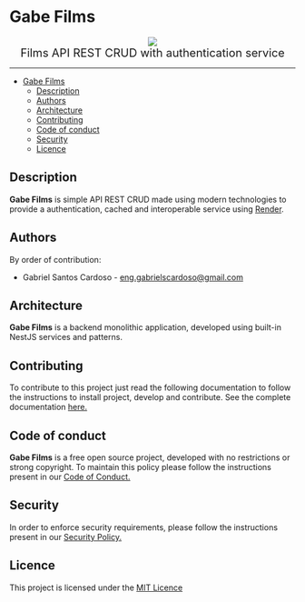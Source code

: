 # Gabe Films

<div align="center">
  <img src="https://skills.thijs.gg/icons?i=nodejs,nestjs,js,ts,docker,postgresql,redis,linux,vscode,github,markdown" />
</div>

<div align="center">
  <span style="font-size:1.25rem;"> Films API REST CRUD with authentication service</span>
</div>

---

- [Gabe Films](#gabe-films)
  - [Description](#description)
  - [Authors](#authors)
  - [Architecture](#architecture)
  - [Contributing](#contributing)
  - [Code of conduct](#code-of-conduct)
  - [Security](#security)
  - [Licence](#licence)

## Description

**Gabe Films** is simple API REST CRUD made using modern technologies to provide a authentication, cached and interoperable service using [Render](https://render.com).

## Authors

By order of contribution:

- Gabriel Santos Cardoso - [eng.gabrielscardoso@gmail.com](mailto:eng.gabrielscardoso@gmail.com)

## Architecture

**Gabe Films** is a backend monolithic application, developed using built-in NestJS services and patterns.

## Contributing

To contribute to this project just read the following documentation to follow the instructions to install project, develop and contribute. See the complete documentation [here.](CONTRIBUTING.md)

## Code of conduct

**Gabe Films** is a free open source project, developed with no restrictions or strong copyright. To maintain this policy please follow the instructions present in our [Code of Conduct.](CODE_OF_CONDUCT.md)

## Security

In order to enforce security requirements, please follow the instructions present in our [Security Policy.](SECURITY.md)

## Licence

This project is licensed under the [MIT Licence](LICENSE)
